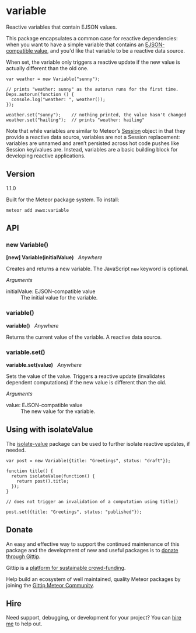 # variable

Reactive variables that contain EJSON values.

This package encapsulates a common case for reactive dependencies:
when you want to have a simple variable that contains an
[EJSON-compatible value](http://docs.meteor.com/#ejson), and you'd
like that variable to be a reactive data source.

When set, the variable only triggers a reactive update if the new
value is actually different than the old one.

```
var weather = new Variable("sunny");

// prints "weather: sunny" as the autorun runs for the first time.
Deps.autorun(function () {
  console.log("weather: ", weather());
});

weather.set("sunny");    // nothing printed, the value hasn't changed
weather.set("hailing");  // prints "weather: hailing"
```

Note that while variables are similar to Meteor’s
[Session](http://docs.meteor.com/#session) object in that they provide
a reactive data source, variables are not a Session replacement:
variables are unnamed and aren’t persisted across hot code pushes like
Session key/values are.  Instead, variables are a basic building block
for developing reactive applications.


## Version

1.1.0

Built for the Meteor package system.  To install:

    meteor add awwx:variable


## API

### new Variable()

**[new] Variable(initialValue)** &nbsp; *Anywhere*

Creates and returns a new variable.  The JavaScript `new` keyword is
optional.

*Arguments*

<dl>
  <dt>initialValue: EJSON-compatible value</dt>
  <dd>The initial value for the variable.</dd>
</dl>


### variable()

**variable()** &nbsp; *Anywhere*

Returns the current value of the variable.  A reactive data source.


### variable.set()

**variable.set(value)** &nbsp; *Anywhere*

Sets the value of the value.  Triggers a reactive update (invalidates
dependent computations) if the new value is different than the old.

*Arguments*

<dl>
  <dt>value: EJSON-compatible value</dt>
  <dd>The new value for the variable.</dd>
</dl>


## Using with isolateValue

The
[isolate-value](https://atmosphere.meteor.com/package/isolate-value)
package can be used to further isolate reactive updates, if needed.

```
var post = new Variable({title: "Greetings", status: "draft"});

function title() {
  return isolateValue(function() {
    return post().title;
  });
}

// does not trigger an invalidation of a computation using title()

post.set({title: "Greetings", status: "published"});
```


## Donate

An easy and effective way to support the continued maintenance of this
package and the development of new and useful packages is to [donate
through Gittip](https://www.gittip.com/awwx/).

Gittip is a [platform for sustainable
crowd-funding](https://www.gittip.com/about/faq.html).

Help build an ecosystem of well maintained, quality Meteor packages by
joining the
[Gittip Meteor Community](https://www.gittip.com/for/meteor/).


## Hire

Need support, debugging, or development for your project?  You can
[hire me](http://awwx.ws/hire-me) to help out.
